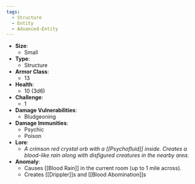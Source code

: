```yaml
---
tags:
  - Structure
  - Entity
  - Advanced-Entity
---
```

- **Size**:
	- Small
- **Type**:
	- Structure
- **Armor Class**:
	- 13
- **Health**:
	- 10 (3d6)
- **Challenge**:
	- 1
- **Damage Vulnerabilities**:
	- Bludgeoning
- **Damage Immunities**:
	- Psychic
	- Poison
- **Lore**:
	- *A crimson red crystal orb with a [[Psychofluid]] inside. Creates a blood-like rain along with disfigured creatures in the nearby area.*
- **Anomaly**:
	- Causes [[Blood Rain]] in the current room (up to 1 mile across).
	- Creates [[Drippler]]s and [[Blood Abomination]]s